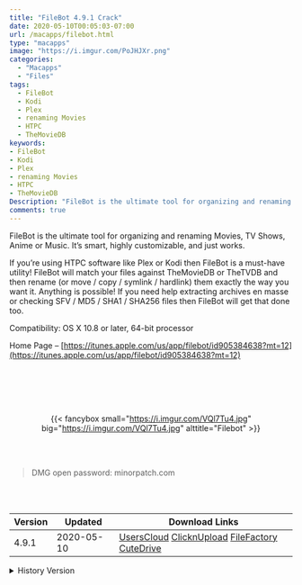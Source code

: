 ```yaml
---
title: "FileBot 4.9.1 Crack"
date: 2020-05-10T00:05:03-07:00
url: /macapps/filebot.html
type: "macapps"
image: "https://i.imgur.com/PoJHJXr.png"
categories:
  - "Macapps"
  - "Files"
tags:
  - FileBot
  - Kodi
  - Plex
  - renaming Movies
  - HTPC
  - TheMovieDB
keywords:
- FileBot
- Kodi
- Plex
- renaming Movies
- HTPC
- TheMovieDB
Description: "FileBot is the ultimate tool for organizing and renaming Movies, TV Shows, Anime or Music. It’s smart, highly customizable, and just works"
comments: true
---
```


FileBot is the ultimate tool for organizing and renaming Movies, TV Shows, Anime or Music. It’s smart, highly customizable, and just works.

If you’re using HTPC software like Plex or Kodi then FileBot is a must-have utility! FileBot will match your files against TheMovieDB or TheTVDB and then rename (or move / copy / symlink / hardlink) them exactly the way you want it. Anything is possible! If you need help extracting archives en masse or checking SFV / MD5 / SHA1 / SHA256 files then FileBot will get that done too.



Compatibility: OS X 10.8 or later, 64-bit processor

Home Page – [https://itunes.apple.com/us/app/filebot/id905384638?mt=12](https://itunes.apple.com/us/app/filebot/id905384638?mt=12)

<br/>
<br/>
<script async src="https://pagead2.googlesyndication.com/pagead/js/adsbygoogle.js"></script>
<ins class="adsbygoogle"
     style="display:block; text-align:center;"
     data-ad-layout="in-article"
     data-ad-format="fluid"
     data-ad-client="ca-pub-8746275014476192"
     data-ad-slot="5144997159"></ins>
<script>
     (adsbygoogle = window.adsbygoogle || []).push({});
</script>
<br/>
<br/>


<center>

{{< fancybox small="https://i.imgur.com/VQl7Tu4.jpg" big="https://i.imgur.com/VQl7Tu4.jpg" alttitle="Filebot" >}}

</center>

<br/>
<br/>


> DMG open password: minorpatch.com

<br/>

<br/>
<div id="history_version" class="history_version">

| Version | Updated | Download Links |
| ---- | ---- | ---- |
| 4.9.1 | 2020-05-10 | [UsersCloud](https://ouo.io/As0yJl)   [ClicknUpload](https://ouo.io/7xSasR)   [FileFactory](https://ouo.io/pJ1vil)   [CuteDrive](https://ouo.io/bMDEOJ) |
<details>
<summary>History Version</summary>

| Version | Updated | Download Links |
| ---- | ---- | ---- |
| 4.8.5 | 2020-04-05 | [UsersCloud](https://ouo.io/eQZtmB)   [ClicknUpload](https://ouo.io/BGKrx9)   [FileFactory](https://ouo.io/hTuTHA)   [CuteDrive](https://ouo.io/cQ6vxP) |
</details>

</div>
